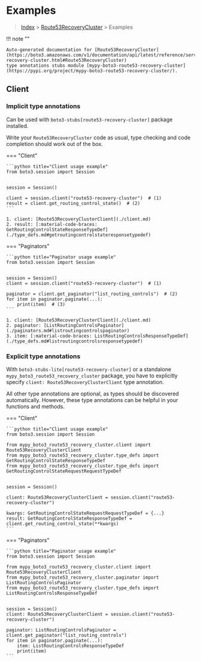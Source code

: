 # Examples

> [Index](../README.md) > [Route53RecoveryCluster](./README.md) > Examples

!!! note ""

    Auto-generated documentation for [Route53RecoveryCluster](https://boto3.amazonaws.com/v1/documentation/api/latest/reference/services/route53-recovery-cluster.html#Route53RecoveryCluster)
    type annotations stubs module [mypy-boto3-route53-recovery-cluster](https://pypi.org/project/mypy-boto3-route53-recovery-cluster/).

## Client

### Implicit type annotations

Can be used with `boto3-stubs[route53-recovery-cluster]` package installed.

Write your `Route53RecoveryCluster` code as usual,
type checking and code completion should work out of the box.


=== "Client"

    ```python title="Client usage example"
    from boto3.session import Session


    session = Session()

    client = session.client("route53-recovery-cluster")  # (1)
    result = client.get_routing_control_state()  # (2)
    ```

    1. client: [Route53RecoveryClusterClient](./client.md)
    2. result: [:material-code-braces: GetRoutingControlStateResponseTypeDef](./type_defs.md#getroutingcontrolstateresponsetypedef) 



=== "Paginators"

    ```python title="Paginator usage example"
    from boto3.session import Session


    session = Session()
    client = session.client("route53-recovery-cluster")  # (1)

    paginator = client.get_paginator("list_routing_controls")  # (2)
    for item in paginator.paginate(...):
        print(item)  # (3)
    ```

    1. client: [Route53RecoveryClusterClient](./client.md)
    2. paginator: [ListRoutingControlsPaginator](./paginators.md#listroutingcontrolspaginator)
    3. item: [:material-code-braces: ListRoutingControlsResponseTypeDef](./type_defs.md#listroutingcontrolsresponsetypedef) 




### Explicit type annotations

With `boto3-stubs-lite[route53-recovery-cluster]`
or a standalone `mypy_boto3_route53_recovery_cluster` package, you have to explicitly specify `client: Route53RecoveryClusterClient` type annotation.

All other type annotations are optional, as types should be discovered automatically.
However, these type annotations can be helpful in your functions and methods.


=== "Client"

    ```python title="Client usage example"
    from boto3.session import Session

    from mypy_boto3_route53_recovery_cluster.client import Route53RecoveryClusterClient
    from mypy_boto3_route53_recovery_cluster.type_defs import GetRoutingControlStateResponseTypeDef
    from mypy_boto3_route53_recovery_cluster.type_defs import GetRoutingControlStateRequestRequestTypeDef


    session = Session()

    client: Route53RecoveryClusterClient = session.client("route53-recovery-cluster")

    kwargs: GetRoutingControlStateRequestRequestTypeDef = {...}
    result: GetRoutingControlStateResponseTypeDef = client.get_routing_control_state(**kwargs)
    ```



=== "Paginators"

    ```python title="Paginator usage example"
    from boto3.session import Session

    from mypy_boto3_route53_recovery_cluster.client import Route53RecoveryClusterClient
    from mypy_boto3_route53_recovery_cluster.paginator import ListRoutingControlsPaginator
    from mypy_boto3_route53_recovery_cluster.type_defs import ListRoutingControlsResponseTypeDef


    session = Session()
    client: Route53RecoveryClusterClient = session.client("route53-recovery-cluster")

    paginator: ListRoutingControlsPaginator = client.get_paginator("list_routing_controls")
    for item in paginator.paginate(...):
        item: ListRoutingControlsResponseTypeDef
        print(item)
    ```




